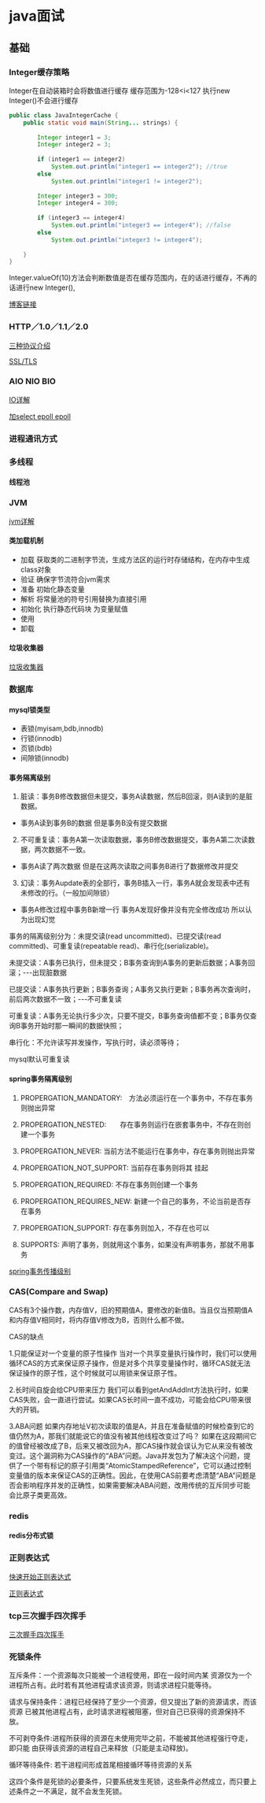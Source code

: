 # java面试

## 基础

### Integer缓存策略

Integer在自动装箱时会将数值进行缓存 缓存范围为-128<i<127 执行new Integer()不会进行缓存

```java
public class JavaIntegerCache {
    public static void main(String... strings) {
 
        Integer integer1 = 3;
        Integer integer2 = 3;
 
        if (integer1 == integer2)
            System.out.println("integer1 == integer2"); //true
        else
            System.out.println("integer1 != integer2");
 
        Integer integer3 = 300;
        Integer integer4 = 300;
 
        if (integer3 == integer4)
            System.out.println("integer3 == integer4"); //false
        else
            System.out.println("integer3 != integer4");
 
    }
}
```

Integer.valueOf(10)方法会判断数值是否在缓存范围内，在的话进行缓存，不再的话进行new Integer(),

[博客链接](https://www.cnblogs.com/SzBlog/p/8459351.html)

### HTTP／1.0／1.1／2.0

[三种协议介绍](https://www.jianshu.com/p/52d86558ca57)

[SSL/TLS](https://blog.csdn.net/freekiteyu/article/details/76423436)

### AIO NIO BIO

[IO详解](http://www.imooc.com/article/265871)

[加select epoll epoll](https://www.cnblogs.com/eryun/p/12040508.html)

### 进程通讯方式

### 多线程

#### 线程池

### JVM

[jvm详解](https://wiki.jikexueyuan.com/project/java-vm/class-loading-mechanism.html)

#### 类加载机制

* 加载 获取类的二进制字节流，生成方法区的运行时存储结构，在内存中生成class对象
* 验证 确保字节流符合jvm需求
* 准备 初始化静态变量
* 解析 将常量池的符号引用替换为直接引用
* 初始化 执行静态代码块 为变量赋值
* 使用
* 卸载

#### 垃圾收集器

[垃圾收集器](https://blog.csdn.net/qq_26525215/article/details/84294481)

### 数据库

#### mysql锁类型

* 表锁(myisam,bdb,innodb)
* 行锁(innodb)
* 页锁(bdb)
* 间隙锁(innodb)

#### 事务隔离级别

1. 脏读：事务B修改数据但未提交，事务A读数据，然后B回滚，则A读到的是脏数据。
  * 事务A读到事务B的数据 但是事务B没有提交数据
2. 不可重复读：事务A第一次读取数据，事务B修改数据提交，事务A第二次读数据，两次数据不一致。
  * 事务A读了两次数据 但是在这两次读取之间事务B进行了数据修改并提交
3. 幻读：事务Aupdate表的全部行，事务B插入一行，事务A就会发现表中还有未修改的行。（一般加间隙锁）
  * 事务A修改过程中事务B新增一行 事务A发现好像并没有完全修改成功 所以认为出现幻觉

事务的隔离级别分为：未提交读(read uncommitted)、已提交读(read committed)、可重复读(repeatable read)、串行化(serializable)。

未提交读：A事务已执行，但未提交；B事务查询到A事务的更新后数据；A事务回滚；---出现脏数据

已提交读：A事务执行更新；B事务查询；A事务又执行更新；B事务再次查询时，前后两次数据不一致；---不可重复读

可重复读：A事务无论执行多少次，只要不提交，B事务查询值都不变；B事务仅查询B事务开始时那一瞬间的数据快照；

串行化：不允许读写并发操作，写执行时，读必须等待；

mysql默认可重复读

#### spring事务隔离级别

1. PROPERGATION_MANDATORY:　方法必须运行在一个事务中，不存在事务则抛出异常

2. PROPERGATION_NESTED:　　存在事务则运行在嵌套事务中，不存在则创建一个事务

3. PROPERGATION_NEVER: 当前方法不能运行在事务中，存在事务则抛出异常

4. PROPERGATION_NOT_SUPPORT: 当前存在事务则将其 挂起

5. PROPERGATION_REQUIRED: 不存在事务则创建一个事务

6. PROPERGATION_REQUIRES_NEW:  新建一个自己的事务，不论当前是否存在事务

7. PROPERGATION_SUPPORT: 存在事务则加入，不存在也可以

8. SUPPORTS: 声明了事务，则就用这个事务，如果没有声明事务，那就不用事务

[spring事务传播级别](https://blog.csdn.net/qq_26323323/article/details/81908955)

### CAS(Compare and Swap)

CAS有3个操作数，内存值V，旧的预期值A，要修改的新值B。当且仅当预期值A和内存值V相同时，将内存值V修改为B，否则什么都不做。

CAS的缺点

1.只能保证对一个变量的原子性操作
当对一个共享变量执行操作时，我们可以使用循环CAS的方式来保证原子操作，但是对多个共享变量操作时，循环CAS就无法保证操作的原子性，这个时候就可以用锁来保证原子性。

2.长时间自旋会给CPU带来压力
我们可以看到getAndAddInt方法执行时，如果CAS失败，会一直进行尝试。如果CAS长时间一直不成功，可能会给CPU带来很大的开销。

3.ABA问题
如果内存地址V初次读取的值是A，并且在准备赋值的时候检查到它的值仍然为A，那我们就能说它的值没有被其他线程改变过了吗？
如果在这段期间它的值曾经被改成了B，后来又被改回为A，那CAS操作就会误认为它从来没有被改变过。这个漏洞称为CAS操作的“ABA”问题。Java并发包为了解决这个问题，提供了一个带有标记的原子引用类“AtomicStampedReference”，它可以通过控制变量值的版本来保证CAS的正确性。因此，在使用CAS前要考虑清楚“ABA”问题是否会影响程序并发的正确性，如果需要解决ABA问题，改用传统的互斥同步可能会比原子类更高效。

### redis

#### redis分布式锁

### 正则表达式

[快速开始正则表达式](https://www.cnblogs.com/xyou/p/7427779.html)

[正则表达式](https://www.runoob.com/java/java-regular-expressions.html)

### tcp三次握手四次挥手

[三次握手四次挥手](https://blog.csdn.net/qq_38950316/article/details/81087809)

### 死锁条件

互斥条件：一个资源每次只能被一个进程使用，即在一段时间内某 资源仅为一个进程所占有。此时若有其他进程请求该资源，则请求进程只能等待。

请求与保持条件：进程已经保持了至少一个资源，但又提出了新的资源请求，而该资源 已被其他进程占有，此时请求进程被阻塞，但对自己已获得的资源保持不放。

不可剥夺条件:进程所获得的资源在未使用完毕之前，不能被其他进程强行夺走，即只能 由获得该资源的进程自己来释放（只能是主动释放)。

循环等待条件: 若干进程间形成首尾相接循环等待资源的关系

这四个条件是死锁的必要条件，只要系统发生死锁，这些条件必然成立，而只要上述条件之一不满足，就不会发生死锁。